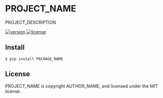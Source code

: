 # PROJECT_NAME

PROJECT_DESCRIPTION

[![version](https://img.shields.io/pypi/v/PACKAGE_NAME.svg)](https://pypi.org/project/PACKAGE_NAME)
[![license](https://img.shields.io/pypi/l/PACKAGE_NAME.svg)](https://github.com/GITHUB_USERNAME/PACKAGE_NAME/blob/main/LICENSE)

Install
-------

```shell-session
$ pip install PACKAGE_NAME
```

License
-------

PROJECT_NAME is copyright AUTHOR_NAME, and licensed under the MIT license.